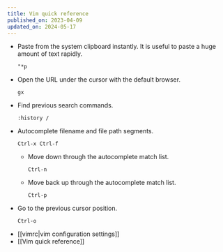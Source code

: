 ```yaml
---
title: Vim quick reference
published_on: 2023-04-09
updated_on: 2024-05-17
---
```

- Paste from the system clipboard instantly. It is useful to paste a huge amount of text rapidly.
    ```
    "*p
    ```
- Open the URL under the cursor with the default browser.
    ```
    gx
    ```
- Find previous search commands.
    ```
    :history /
    ```
- Autocomplete filename and file path segments.
    ```
    Ctrl-x Ctrl-f
    ```
    - Move down through the autocomplete match list.
       ```
       Ctrl-n
       ```
    - Move back up through the autocomplete match list.
        ```
        Ctrl-p
        ```
- Go to the previous cursor position.
    ```
    Ctrl-o
    ```
- [[vimrc|vim configuration settings]]
- [[Vim quick reference]]
